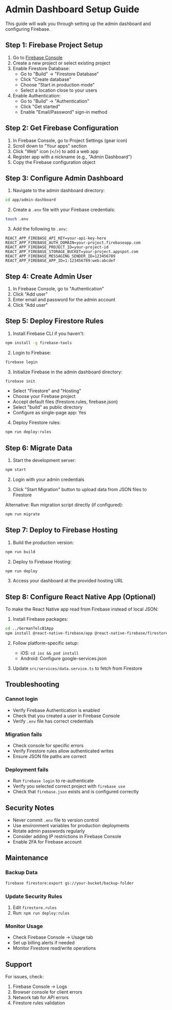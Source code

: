 # Admin Dashboard Setup Guide

This guide will walk you through setting up the admin dashboard and configuring Firebase.

## Step 1: Firebase Project Setup

1. Go to [Firebase Console](https://console.firebase.google.com/)
2. Create a new project or select existing project
3. Enable Firestore Database:
   - Go to "Build" → "Firestore Database"
   - Click "Create database"
   - Choose "Start in production mode"
   - Select a location close to your users
4. Enable Authentication:
   - Go to "Build" → "Authentication"
   - Click "Get started"
   - Enable "Email/Password" sign-in method

## Step 2: Get Firebase Configuration

1. In Firebase Console, go to Project Settings (gear icon)
2. Scroll down to "Your apps" section
3. Click "Web" icon (</>) to add a web app
4. Register app with a nickname (e.g., "Admin Dashboard")
5. Copy the Firebase configuration object

## Step 3: Configure Admin Dashboard

1. Navigate to the admin dashboard directory:
```bash
cd app/admin-dashboard
```

2. Create a `.env` file with your Firebase credentials:
```bash
touch .env
```

3. Add the following to `.env`:
```env
REACT_APP_FIREBASE_API_KEY=your-api-key-here
REACT_APP_FIREBASE_AUTH_DOMAIN=your-project.firebaseapp.com
REACT_APP_FIREBASE_PROJECT_ID=your-project-id
REACT_APP_FIREBASE_STORAGE_BUCKET=your-project.appspot.com
REACT_APP_FIREBASE_MESSAGING_SENDER_ID=123456789
REACT_APP_FIREBASE_APP_ID=1:123456789:web:abcdef
```

## Step 4: Create Admin User

1. In Firebase Console, go to "Authentication"
2. Click "Add user"
3. Enter email and password for the admin account
4. Click "Add user"

## Step 5: Deploy Firestore Rules

1. Install Firebase CLI if you haven't:
```bash
npm install -g firebase-tools
```

2. Login to Firebase:
```bash
firebase login
```

3. Initialize Firebase in the admin dashboard directory:
```bash
firebase init
```
   - Select "Firestore" and "Hosting"
   - Choose your Firebase project
   - Accept default files (firestore.rules, firebase.json)
   - Select "build" as public directory
   - Configure as single-page app: Yes

4. Deploy Firestore rules:
```bash
npm run deploy:rules
```

## Step 6: Migrate Data

1. Start the development server:
```bash
npm start
```

2. Login with your admin credentials

3. Click "Start Migration" button to upload data from JSON files to Firestore

Alternative: Run migration script directly (if configured):
```bash
npm run migrate
```

## Step 7: Deploy to Firebase Hosting

1. Build the production version:
```bash
npm run build
```

2. Deploy to Firebase Hosting:
```bash
npm run deploy
```

3. Access your dashboard at the provided hosting URL

## Step 8: Configure React Native App (Optional)

To make the React Native app read from Firebase instead of local JSON:

1. Install Firebase packages:
```bash
cd ../GermanTelcB1App
npm install @react-native-firebase/app @react-native-firebase/firestore
```

2. Follow platform-specific setup:
   - iOS: `cd ios && pod install`
   - Android: Configure google-services.json

3. Update `src/services/data.service.ts` to fetch from Firestore

## Troubleshooting

### Cannot login
- Verify Firebase Authentication is enabled
- Check that you created a user in Firebase Console
- Verify `.env` file has correct credentials

### Migration fails
- Check console for specific errors
- Verify Firestore rules allow authenticated writes
- Ensure JSON file paths are correct

### Deployment fails
- Run `firebase login` to re-authenticate
- Verify you selected correct project with `firebase use`
- Check that `firebase.json` exists and is configured correctly

## Security Notes

- Never commit `.env` file to version control
- Use environment variables for production deployments
- Rotate admin passwords regularly
- Consider adding IP restrictions in Firebase Console
- Enable 2FA for Firebase account

## Maintenance

### Backup Data
```bash
firebase firestore:export gs://your-bucket/backup-folder
```

### Update Security Rules
1. Edit `firestore.rules`
2. Run: `npm run deploy:rules`

### Monitor Usage
- Check Firebase Console → Usage tab
- Set up billing alerts if needed
- Monitor Firestore read/write operations

## Support

For issues, check:
1. Firebase Console → Logs
2. Browser console for client errors
3. Network tab for API errors
4. Firestore rules validation



